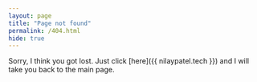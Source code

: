 ```yaml
---
layout: page
title: "Page not found"
permalink: /404.html
hide: true
---
```

Sorry, I think you got lost. Just click [here]({{ nilaypatel.tech }}) and I will take you back to the main page.

